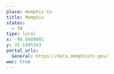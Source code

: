 ```yaml
---
place: memphis-tn
title: Memphis
states:
  - TN
type: local
x: -90.0489801
y: 35.1495343
portal_urls:
  General: https://data.memphistn.gov/
wwc: true
---
```


